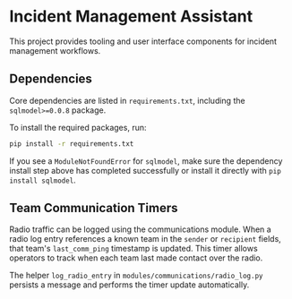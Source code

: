 # Incident Management Assistant

This project provides tooling and user interface components for incident management workflows.

## Dependencies

Core dependencies are listed in `requirements.txt`, including the `sqlmodel>=0.0.8` package.

To install the required packages, run:

```bash
pip install -r requirements.txt
```

If you see a `ModuleNotFoundError` for `sqlmodel`, make sure the dependency install step above has completed successfully or install it directly with `pip install sqlmodel`.

## Team Communication Timers

Radio traffic can be logged using the communications module. When a radio log entry references a known team in the `sender` or `recipient` fields, that team's `last_comm_ping` timestamp is updated. This timer allows operators to track when each team last made contact over the radio.

The helper `log_radio_entry` in `modules/communications/radio_log.py` persists a message and performs the timer update automatically.
